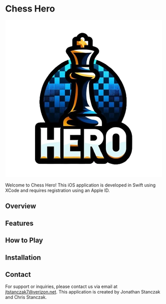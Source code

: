 # Chess Hero

![Chess Hero Logo](ChessHero/Assets.xcassets/ChessHero.imageset/ChessHero.png) 

Welcome to Chess Hero! This iOS application is developed in Swift using XCode and requires registration using an Apple ID. 

## Overview

## Features

## How to Play

## Installation

## Contact
For support or inquiries, please contact us via email at jtstanczak7@verizon.net. This application is created by Jonathan Stanczak and Chris Stanczak.
